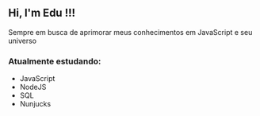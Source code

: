 <h2>Hi, I'm Edu !!!</h2>
<p>Sempre em busca de aprimorar meus conhecimentos em JavaScript e seu universo</p>
<h3> Atualmente estudando: </h3>
<ul>
  <li>JavaScript</li>
  <li>NodeJS</li>
  <li>SQL</li>
  <li>Nunjucks</li>
</ul>

